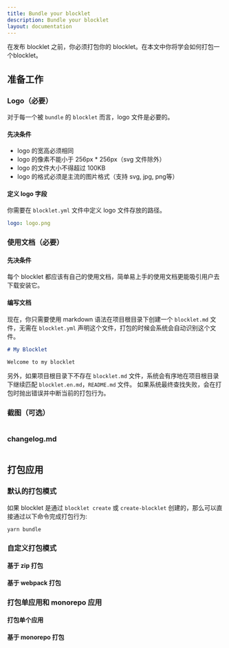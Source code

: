 ```yaml
---
title: Bundle your blocklet
description: Bundle your blocklet
layout: documentation
---
```


在发布 blocklet 之前，你必须打包你的 blocklet。在本文中你将学会如何打包一个blocklet。

## 准备工作

### Logo（必要）

对于每一个被 `bundle` 的 `blocklet` 而言，logo 文件是必要的。

#### 先决条件

- logo 的宽高必须相同
- logo 的像素不能小于 256px \* 256px（svg 文件除外）
- logo 的文件大小不得超过 100KB
- logo 的格式必须是主流的图片格式（支持 svg, jpg, png等）

#### 定义 logo 字段

你需要在 `blocklet.yml` 文件中定义 logo 文件存放的路径。

```yml
logo: logo.png
```

### 使用文档（必要）

#### 先决条件

每个 blocklet 都应该有自己的使用文档，简单易上手的使用文档更能吸引用户去下载安装它。


#### 编写文档

现在，你只需要使用 markdown 语法在项目根目录下创建一个 `blocklet.md` 文件，无需在 `blocklet.yml` 声明这个文件，打包的时候会系统会自动识别这个文件。

```markdown
# My Blocklet

Welcome to my blocklet
```

另外，如果项目根目录下不存在 `blocklet.md` 文件，系统会有序地在项目根目录下继续匹配 `blocklet.en.md`，`README.md` 文件。
如果系统最终查找失败，会在打包时抛出错误并中断当前的打包行为。

### 截图（可选）

```yml

```

### changelog.md

```

```

## 打包应用

<!-- @see： https://github.com/blocklet/blocklet-site/pull/60#issuecomment-1281723839 -->

### 默认的打包模式

如果 blocklet 是通过 `blocklet create` 或 `create-blocklet` 创建的，那么可以直接通过以下命令完成打包行为:

```
yarn bundle
```

### 自定义打包模式

#### 基于 zip 打包

#### 基于 webpack 打包


### 打包单应用和 monorepo 应用


#### 打包单个应用

#### 基于 monorepo 打包

